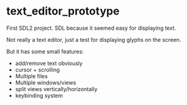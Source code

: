 # text_editor_prototype

First SDL2 project.
SDL because it seemed easy for displaying text.

Not really a text editor, just a test for displaying glyphs on the screen.

But it has some small features:
- add/remove text obviously
- cursor + scrolling
- Multiple files
- Multiple windows/views
- split views vertically/horizontally
- keybinding system
